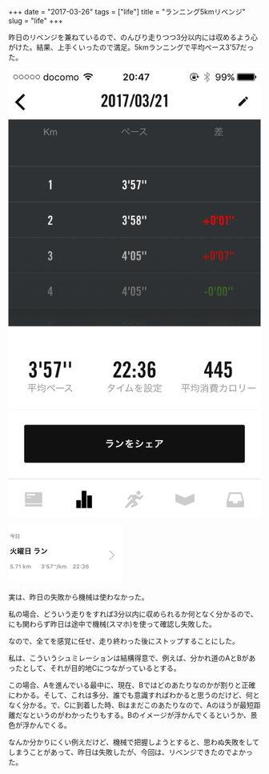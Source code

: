 +++
date = "2017-03-26"
tags = ["life"]
title = "ランニング5kmリベンジ"
slug = "life"
+++

昨日のリベンジを兼ねているので、のんびり走りつつ3分以内には収めるよう心がけた。結果、上手くいったので満足。5kmランニングで平均ペース3'57だった。

![](https://raw.githubusercontent.com/syui/img/master/old/nike_running_20170321_01.png)

![](https://raw.githubusercontent.com/syui/img/master/old/nike_running_20170321_02.png)

実は、昨日の失敗から機械は使わなかった。

私の場合、どういう走りをすれば3分以内に収められるか何となく分かるので、にも関わらず昨日は途中で機械(スマホ)を使って確認し失敗した。

なので、全てを感覚に任せ、走り終わった後にストップすることにした。

私は、こういうシュミレーションは結構得意で、例えば、分かれ道のAとBがあったとして、それが目的地Cにつながっているとする。

この場合、Aを進んでいる最中に、現在、Bではどのあたりなのかが割りと正確にわかる。そして、これは多分、誰でも意識すればわかると思うのだけど、何となく分かる。で、Cに到着した時、Bはまだこのあたりなので、Aのほうが最短距離だなというのがわかったりもする。Bのイメージが浮かんでくるというか、景色が浮かんでくる。

なんか分かりにくい例えだけど、機械で把握しようとすると、思わぬ失敗をしてしまうことがあって、昨日は失敗したが、今回は、リベンジできたのでよかった。
	  
